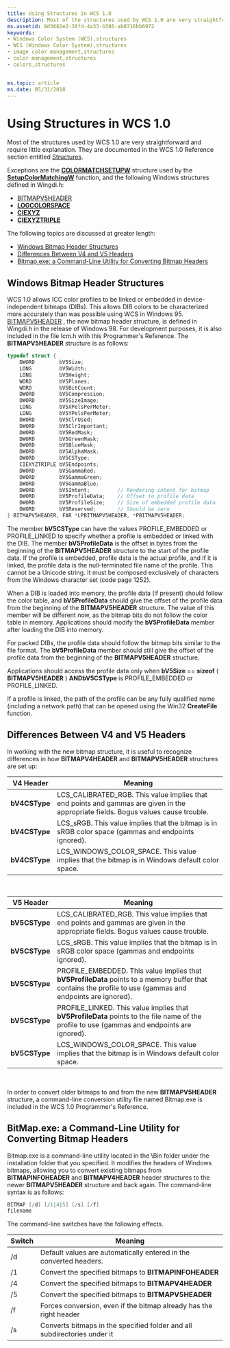 ```yaml
---
title: Using Structures in WCS 1.0
description: Most of the structures used by WCS 1.0 are very straightforward and require little explanation. They are documented in the WCS 1.0 Reference section entitled Structures.
ms.assetid: 8d3682e2-38fd-4a33-b386-ab0716bb6972
keywords:
- Windows Color System (WCS),structures
- WCS (Windows Color System),structures
- image color management,structures
- color management,structures
- colors,structures


ms.topic: article
ms.date: 05/31/2018
---
```


# Using Structures in WCS 1.0

Most of the structures used by WCS 1.0 are very straightforward and require little explanation. They are documented in the WCS 1.0 Reference section entitled [Structures](structures.md).

Exceptions are the [**COLORMATCHSETUPW**](/windows/win32/api/icm/ns-icm-colormatchsetupw) structure used by the [**SetupColorMatchingW**](/windows/win32/api/icm/nf-icm-setupcolormatchingw) function, and the following Windows structures defined in Wingdi.h:

-   [BITMAPV5HEADER](#windows-bitmap-header-structures)
-   [**LOGCOLORSPACE**](/windows/win32/api/wingdi/ns-wingdi-logcolorspacea)
-   [**CIEXYZ**](/windows/win32/api/wingdi/ns-wingdi-ciexyz)
-   [**CIEXYZTRIPLE**](/windows/win32/api/wingdi/ns-wingdi-ciexyztriple)

The following topics are discussed at greater length:

-   [Windows Bitmap Header Structures](#windows-bitmap-header-structures)
-   [Differences Between V4 and V5 Headers](#differences-between-v4-and-v5-headers)
-   [Bitmap.exe: a Command-Line Utility for Converting Bitmap Headers](#bitmapexe-a-command-line-utility-for-converting-bitmap-headers)

## Windows Bitmap Header Structures

WCS 1.0 allows ICC color profiles to be linked or embedded in device-independent bitmaps (DIBs). This allows DIB colors to be characterized more accurately than was possible using WCS in Windows 95. [BITMAPV5HEADER](/windows/win32/api/wingdi/ns-wingdi-bitmapv5header) , the new bitmap header structure, is defined in Wingdi.h in the release of Windows 98. For development purposes, it is also included in the file Icm.h with this Programmer's Reference. The **BITMAPV5HEADER** structure is as follows:


```C++
typedef struct {
    DWORD        bV5Size;
    LONG         bV5Width;
    LONG         bV5Height;
    WORD         bV5Planes;
    WORD         bV5BitCount;
    DWORD        bV5Compression;
    DWORD        bV5SizeImage;
    LONG         bV5XPelsPerMeter;
    LONG         bV5YPelsPerMeter;
    DWORD        bV5ClrUsed;
    DWORD        bV5ClrImportant;
    DWORD        bV5RedMask;
    DWORD        bV5GreenMask;
    DWORD        bV5BlueMask;
    DWORD        bV5AlphaMask;
    DWORD        bV5CSType;
    CIEXYZTRIPLE bV5Endpoints;
    DWORD        bV5GammaRed;
    DWORD        bV5GammaGreen;
    DWORD        bV5GammaBlue;
    DWORD        bV5Intent;         // Rendering intent for bitmap 
    DWORD        bV5ProfileData;    // Offset to profile data 
    DWORD        bV5ProfileSize;    // Size of embedded profile data 
    DWORD        bV5Reserved;       // Should be zero 
} BITMAPV5HEADER, FAR *LPBITMAPV5HEADER, *PBITMAPV5HEADER;
```



The member **bV5CSType** can have the values PROFILE\_EMBEDDED or PROFILE\_LINKED to specify whether a profile is embedded or linked with the DIB. The member **bV5ProfileData** is the offset in bytes from the beginning of the **BITMAPV5HEADER** structure to the start of the profile data. If the profile is embedded, profile data is the actual profile, and if it is linked, the profile data is the null-terminated file name of the profile. This cannot be a Unicode string. It must be composed exclusively of characters from the Windows character set (code page 1252).

When a DIB is loaded into memory, the profile data (if present) should follow the color table, and **bV5ProfileData** should give the offset of the profile data from the beginning of the **BITMAPV5HEADER** structure. The value of this member will be different now, as the bitmap bits do not follow the color table in memory. Applications should modify the **bV5ProfileData** member after loading the DIB into memory.

For packed DIBs, the profile data should follow the bitmap bits similar to the file format. The **bV5ProfileData** member should still give the offset of the profile data from the beginning of the **BITMAPV5HEADER** structure.

Applications should access the profile data only when **bV5Size** == **sizeof** ( **BITMAPV5HEADER** ) **ANDbV5CSType** is PROFILE\_EMBEDDED or PROFILE\_LINKED.

If a profile is linked, the path of the profile can be any fully qualified name (including a network path) that can be opened using the Win32 **CreateFile** function.

## Differences Between V4 and V5 Headers

In working with the new bitmap structure, it is useful to recognize differences in how **BITMAPV4HEADER** and **BITMAPV5HEADER** structures are set up:



| V4 Header     | Meaning                                                                                                                              |
|---------------|--------------------------------------------------------------------------------------------------------------------------------------|
| **bV4CSType** | LCS\_CALIBRATED\_RGB. This value implies that end points and gammas are given in the appropriate fields. Bogus values cause trouble. |
| **bV4CSType** | LCS\_sRGB. This value implies that the bitmap is in sRGB color space (gammas and endpoints ignored).                                 |
| **bV4CSType** | LCS\_WINDOWS\_COLOR\_SPACE. This value implies that the bitmap is in Windows default color space.                                    |



 



| V5 Header     | Meaning                                                                                                                                                      |
|---------------|--------------------------------------------------------------------------------------------------------------------------------------------------------------|
| **bV5CSType** | LCS\_CALIBRATED\_RGB. This value implies that end points and gammas are given in the appropriate fields. Bogus values cause trouble.                         |
| **bV5CSType** | LCS\_sRGB. This value implies that the bitmap is in sRGB color space (gammas and endpoints ignored).                                                         |
| **bV5CSType** | PROFILE\_EMBEDDED. This value implies that **bV5ProfileData** points to a memory buffer that contains the profile to use (gammas and endpoints are ignored). |
| **bV5CSType** | PROFILE\_LINKED. This value implies that **bV5ProfileData** points to the file name of the profile to use (gammas and endpoints are ignored).                |
| **bV5CSType** | LCS\_WINDOWS\_COLOR\_SPACE. This value implies that the bitmap is in Windows default color space.                                                            |



 

In order to convert older bitmaps to and from the new **BITMAPV5HEADER** structure, a command-line conversion utility file named Bitmap.exe is included in the WCS 1.0 Programmer's Reference.

## BitMap.exe: a Command-Line Utility for Converting Bitmap Headers

Bitmap.exe is a command-line utility located in the \\Bin folder under the installation folder that you specified. It modifies the headers of Windows bitmaps, allowing you to convert existing bitmaps from **BITMAPINFOHEADER** and **BITMAPV4HEADER** header structures to the newer **BITMAPV5HEADER** structure and back again. The command-line syntax is as follows:


```C++
BITMAP [/d] [/1|4|5] [/s] [/f] 
filename
```



The command-line switches have the following effects.



| Switch | Meaning                                                                  |
|--------|--------------------------------------------------------------------------|
| /d     | Default values are automatically entered in the converted headers.       |
| /1     | Convert the specified bitmaps to **BITMAPINFOHEADER**                    |
| /4     | Convert the specified bitmaps to **BITMAPV4HEADER**                      |
| /5     | Convert the specified bitmaps to **BITMAPV5HEADER**                      |
| /f     | Forces conversion, even if the bitmap already has the right header       |
| /s     | Converts bitmaps in the specified folder and all subdirectories under it |



 

 

 
